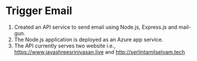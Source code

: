 # Trigger Email
1. Created an API service to send email using Node.js, Express.js and mail-gun. 
2. The Node.js application is deployed as an Azure app service. 
3. The API currently serves two website i.e., <a href="https://www.jayashreesrinivasan.live" rel="nofollow" target="_blank">https://www.jayashreesrinivasan.live</a> and <a rel="nofollow" target="_blank" href="https://www.serlintamilselvam.tech">http://serlintamilselvam.tech</a>